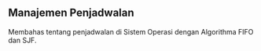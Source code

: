 ## Manajemen Penjadwalan

Membahas tentang penjadwalan di Sistem Operasi dengan Algorithma FIFO dan SJF.